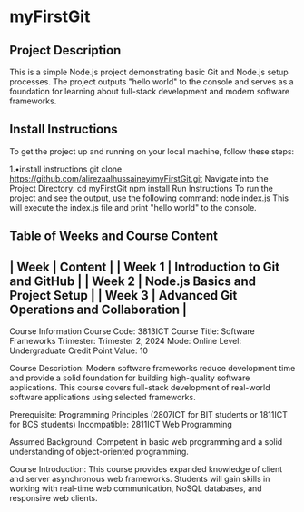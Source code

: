 # myFirstGit

## Project Description

This is a simple Node.js project demonstrating basic Git and Node.js setup processes. The project outputs "hello world" to the console and serves as a foundation for learning about full-stack development and modern software frameworks.

## Install Instructions

To get the project up and running on your local machine, follow these steps:

1.•install instructions
git clone https://github.com/alirezaalhussainey/myFirstGit.git
Navigate into the Project Directory:
cd myFirstGit
npm install
Run Instructions
To run the project and see the output, use the following command:
node index.js
This will execute the index.js file and print "hello world" to the console.

Table of Weeks and Course Content
--------------------------------------------------------
| Week     |	Content                                  |
| Week 1   |	Introduction to Git and GitHub           |
| Week 2	 | Node.js Basics and Project Setup          |
| Week 3	 | Advanced Git Operations and Collaboration |
--------------------------------------------------------
Course Information
Course Code: 3813ICT
Course Title: Software Frameworks
Trimester: Trimester 2, 2024
Mode: Online
Level: Undergraduate
Credit Point Value: 10

Course Description:
Modern software frameworks reduce development time and provide a solid foundation for building high-quality software applications. This course covers full-stack development of real-world software applications using selected frameworks.

Prerequisite: Programming Principles (2807ICT for BIT students or 1811ICT for BCS students)
Incompatible: 2811ICT Web Programming

Assumed Background:
Competent in basic web programming and a solid understanding of object-oriented programming.

Course Introduction:
This course provides expanded knowledge of client and server asynchronous web frameworks. Students will gain skills in working with real-time web communication, NoSQL databases, and responsive web clients.
